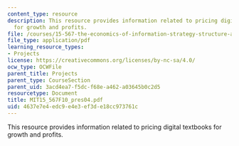 ```yaml
---
content_type: resource
description: This resource provides information related to pricing digital textbooks
  for growth and profits.
file: /courses/15-567-the-economics-of-information-strategy-structure-and-pricing-fall-2010/4637e7e4edc9e4e3ef3de18cc973761c_MIT15_567F10_pres04.pdf
file_type: application/pdf
learning_resource_types:
- Projects
license: https://creativecommons.org/licenses/by-nc-sa/4.0/
ocw_type: OCWFile
parent_title: Projects
parent_type: CourseSection
parent_uid: 3acd4ea7-f5dc-f68e-a462-a03645b0c2d5
resourcetype: Document
title: MIT15_567F10_pres04.pdf
uid: 4637e7e4-edc9-e4e3-ef3d-e18cc973761c
---
```

This resource provides information related to pricing digital textbooks for growth and profits.